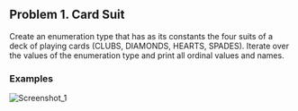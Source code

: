 <h2>Problem 1.	Card Suit</h2>
<p>Create an enumeration type that has as its constants the four suits of a deck of playing cards (CLUBS, DIAMONDS, HEARTS, SPADES). Iterate over the values of the enumeration type and print all ordinal values and names. </p>
<h3>Examples</h3>

![Screenshot_1](https://user-images.githubusercontent.com/73018624/180030782-9b087953-1d79-4fb2-91c6-9089520fd360.jpg)
